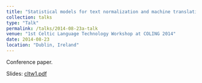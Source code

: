 ```yaml
---
title: "Statistical models for text normalization and machine translation"
collection: talks
type: "Talk"
permalink: /talks/2014-08-23a-talk
venue: "1st Celtic Language Technology Workshop at COLING 2014"
date: 2014-08-23
location: "Dublin, Ireland"
---
```


Conference paper.

Slides: [cltw1.pdf](/files/cltw1.pdf)
